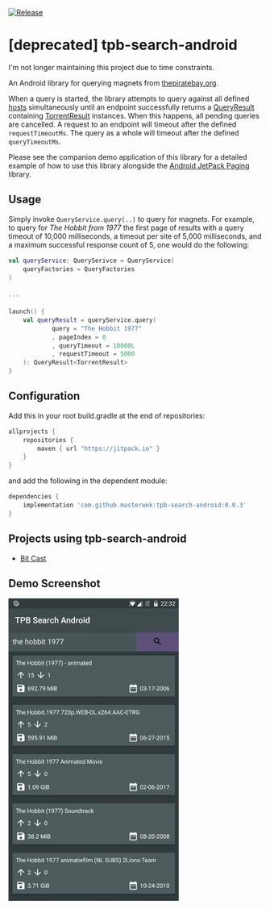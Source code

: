 [![Release](https://jitpack.io/v/masterwok/tpb-search-android.svg)](https://jitpack.io/#masterwok/tpb-search-android)

# [deprecated] tpb-search-android

I'm not longer maintaining this project due to time constraints.

An Android library for querying magnets from [thepiratebay.org](https://thepiratebay.org).

When a query is started, the library attempts to query against all defined [hosts](https://github.com/masterwok/tpb-search-android/blob/master/tpbsearchandroid/src/main/java/com/masterwok/tpbsearchandroid/constants/Hosts.kt) simultaneously until an endpoint successfully returns a [QueryResult](https://github.com/masterwok/tpb-search-android/blob/master/tpbsearchandroid/src/main/java/com/masterwok/tpbsearchandroid/models/QueryResult.kt) containing [TorrentResult](https://github.com/masterwok/tpb-search-android/blob/master/tpbsearchandroid/src/main/java/com/masterwok/tpbsearchandroid/models/TorrentResult.kt) instances. When this happens, all pending queries are cancelled. A request to an endpoint will timeout after the defined ```requestTimeoutMs```. The query as a whole will timeout after the defined ```queryTimeoutMs```.

Please see the companion demo application of this library for a detailed example of how to use this library alongside the [Android JetPack Paging](https://developer.android.com/topic/libraries/architecture/paging/) library.


## Usage

Simply invoke ```QueryService.query(..)``` to query for magnets. For example, to query for *The Hobbit from 1977* the first page of results with a query timeout of 10,000 milliseconds, a timeout per site of 5,000 milliseconds, and a maximum successful response count of 5, one would do the following:

```kotlin
val queryService: QuerySerivce = QueryService(
    queryFactories = QueryFactories
)

...

launch() {
    val queryResult = queryService.query(
            query = "The Hobbit 1977"
            , pageIndex = 0
            , queryTimeout = 10000L
            , requestTimeout = 5000
    ): QueryResult<TorrentResult>
}
```

## Configuration

Add this in your root build.gradle at the end of repositories:
```gradle
allprojects {
    repositories {
        maven { url "https://jitpack.io" }
    }
}
```
and add the following in the dependent module:

```gradle
dependencies {
    implementation 'com.github.masterwok:tpb-search-android:0.0.3'
}
```

## Projects using tpb-search-android
- [Bit Cast](https://play.google.com/store/apps/details?id=com.masterwok.bitcast)

## Demo Screenshot

<img src="/app/screenshots/search_screenshot.jpg?raw=true" height="600" title="Demo Search">
